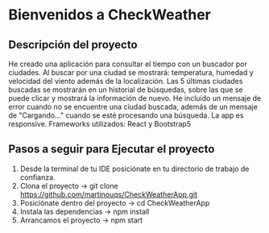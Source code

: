 # Bienvenidos a CheckWeather
## Descripción del proyecto

He creado una aplicación para consultar el tiempo con un buscador por ciudades. Al buscar por una ciudad se mostrará: temperatura, humedad y velocidad del viento además de la localización. Las 5 últimas ciudades buscadas se mostrarán en un historial de búsquedas, sobre las que se puede clicar y mostrará la información de nuevo. 
He incluido un mensaje de error cuando no se encuentre una ciudad buscada, además de un mensaje de "Cargando..." cuando se esté procesando una búsqueda. La app es responsive.
Frameworks utilizados: React y Bootstrap5

## Pasos a seguir para Ejecutar el proyecto

1. Desde la terminal de tu IDE posiciónate en tu directorio de trabajo de confianza.
2. Clona el proyecto -> git clone https://github.com/martinouqs/CheckWeatherApp.git
3. Posiciónate dentro del proyecto -> cd CheckWeatherApp
4. Instala las dependencias -> npm install
5. Arrancamos el proyecto -> npm start


